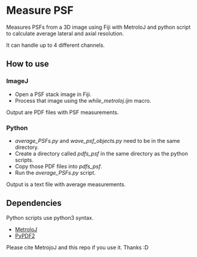 # Measure PSF
Measures PSFs from a 3D image using Fiji with MetroloJ and python script to calculate average lateral and axial resolution.

It can handle up to 4 different channels.

## How to use

### ImageJ
- Open a PSF stack image in Fiji.
- Process that image using the *while_metroloj.ijm* macro.

Output are PDF files with PSF measurements.

### Python
- *average_PSFs.py* and *wave_psf_objects.py* need to be in the same directory.
- Create a directory called *pdfs_psf* in the same directory as the python scripts.
- Copy those PDF files into *pdfs_psf*.
- Run the *average_PSFs.py* script.

Output is a text file with average measurements.

## Dependencies
Python scripts use python3 syntax.
- [MetroloJ](https://imagejdocu.tudor.lu/plugin/analysis/metroloj/start)
- [PyPDF2](https://pypi.org/project/PyPDF2/)

Please cite MetrojoJ and this repo if you use it. Thanks :D
